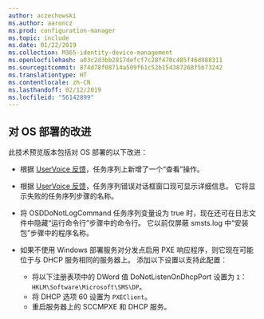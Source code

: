 ```yaml
---
author: aczechowski
ms.author: aaroncz
ms.prod: configuration-manager
ms.topic: include
ms.date: 01/22/2019
ms.collection: M365-identity-device-management
ms.openlocfilehash: a03c2d3bb2817defcf7c28f470c485f46d988311
ms.sourcegitcommit: 874d78f08714a509f61c52b154387268f5b73242
ms.translationtype: HT
ms.contentlocale: zh-CN
ms.lasthandoff: 02/12/2019
ms.locfileid: "56142899"
---
```

## <a name="bkmk_osd"></a>对 OS 部署的改进
<!--3633146,3641475,3654172,3734270-->

此技术预览版本包括对 OS 部署的以下改进：

- 根据 [UserVoice 反馈](https://configurationmanager.uservoice.com/forums/300492-ideas/suggestions/20361052-task-sequence-view-only-option)，任务序列上新增了一个“查看”操作。 <!--3633146-->  

- 根据 [UserVoice 反馈](https://configurationmanager.uservoice.com/forums/300492-ideas/suggestions/13880781-task-sequence-error-dialog-box-needs-to-show-step)，任务序列错误对话框窗口现可显示详细信息。 它将显示失败的任务序列步骤的名称。 <!--3641475-->  

- 将 OSDDoNotLogCommand 任务序列变量设为 true 时，现在还可在日志文件中隐藏“运行命令行”步骤中的命令行。 它以前仅屏蔽 smsts.log 中“安装包”步骤中的程序名称。<!--3654172-->  

- 如果不使用 Windows 部署服务对分发点启用 PXE 响应程序，则它现在可能位于与 DHCP 服务相同的服务器上。 添加以下设置以支持此配置：<!--3734270-->  
    - 将以下注册表项中的 DWord 值 DoNotListenOnDhcpPort 设置为 `1`：`HKLM\Software\Microsoft\SMS\DP`。 
    - 将 DHCP 选项 60 设置为 `PXEClient`。  
    - 重启服务器上的 SCCMPXE 和 DHCP 服务。  

